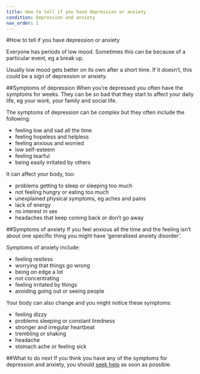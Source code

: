 ```yaml
---
title: How to tell if you have depression or anxiety
condition: Depression and anxiety
nav_order: 1
---
```


#How to tell if you have depression or anxiety

Everyone has periods of low mood. Sometimes this can be because of a particular event, eg a break up.

Usually low mood gets better on its own after a short time. If it doesn’t, this could be a sign of depression or anxiety.

##Symptoms of depression
When you’re depressed you often have the symptoms for weeks. They can be so bad that they start to affect your daily life, eg your work, your family and social life.

The symptoms of depression can be complex but they often include the following:

- feeling low and sad all the time
- feeling hopeless and helpless
- feeling anxious and worried
- low self-esteem
- feeling tearful
- being easily irritated by others

It can affect your body, too:

- problems getting to sleep or sleeping too much
- not feeling hungry or eating too much
- unexplained physical symptoms, eg aches and pains
- lack of energy
- no interest in sex
- headaches that keep coming back or don’t go away

##Symptoms of anxiety
If you feel anxious all the time and the feeling isn’t about one specific thing you might have ‘generalised anxiety disorder’.

Symptoms of anxiety include:

- feeling restless
- worrying that things go wrong
- being on edge a lot
- not concentrating
- feeling irritated by things
- avoiding going out or seeing people

Your body can also change and you might notice these symptoms:

- feeling dizzy
- problems sleeping or constant tiredness
- stronger and irregular heartbeat
- trembling or shaking
- headache
- stomach ache or feeling sick

##What to do next
If you think you have any of the symptoms for depression and anxiety, you should [seek help](/depression-and-anxiety/seeking-help) as soon as possible.
